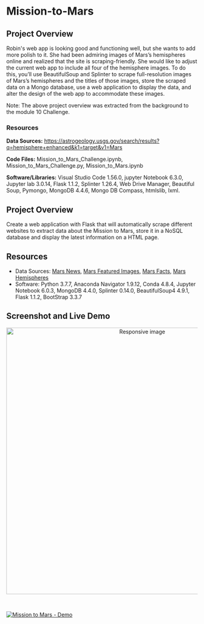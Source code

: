 # Mission-to-Mars

## Project Overview

Robin's web app is looking good and functioning well, but she wants to add more polish to it. 
She had been admiring images of Mars’s hemispheres online and realized that the site is scraping-friendly. 
She would like to adjust the current web app to include all four of the hemisphere images. 
To do this, you’ll use BeautifulSoup and Splinter to scrape full-resolution images of Mars’s hemispheres and the titles of those images, store the scraped data on a Mongo database, use a web application to display the data, and alter the design of the web app to accommodate these images.

Note: The above project overview was extracted from the background to the module 10 Challenge.

### Resources

**Data Sources:** https://astrogeology.usgs.gov/search/results?q=hemisphere+enhanced&k1=target&v1=Mars

**Code Files:** Mission_to_Mars_Challenge.ipynb, Mission_to_Mars_Challenge.py, Mission_to_Mars.ipynb

**Software/Libraries:** Visual Studio Code 1.56.0, jupyter Notebook 6.3.0, Jupyter lab 3.0.14, Flask 1.1.2, Splinter 1.26.4,
 Web Drive Manager, Beautiful Soup, Pymongo, MongoDB 4.4.6, Mongo DB Compass, htmlslib, lxml.


## Project Overview
Create a web application with Flask that will automatically scrape different websites to extract data about the Mission to Mars, store it in a NoSQL database and display the latest information on a HTML page.

## Resources
- Data Sources: [Mars News](https://mars.nasa.gov/news/), [Mars Featured Images](https://www.jpl.nasa.gov/spaceimages/?search=&category=Mars), [Mars Facts](http://space-facts.com/mars/), [Mars Hemispheres](https://astrogeology.usgs.gov/search/results?q=hemisphere+enhanced&k1=target&v1=Mars)
- Software: Python 3.7.7, Anaconda Navigator 1.9.12, Conda 4.8.4, Jupyter Notebook 6.0.3, MongoDB 4.4.0, Splinter 0.14.0, BeautifulSoup4 4.9.1, Flask 1.1.2, BootStrap 3.3.7

## Screenshot and Live Demo

<p align="center">
    <img src="https://user-images.githubusercontent.com/68669675/95029070-2364ad80-066b-11eb-9f46-384daba73bc2.png" class="img-responsive" alt="Responsive image" width=700px height=auto>
</p>
<br>

[![Mission to Mars - Demo](https://user-images.githubusercontent.com/68669675/95505390-de46c100-0973-11eb-9ba9-c19cef2d0ffa.png)](https://vimeo.com/466308347 "Mission to Mars Demo - Click to Watch!")
